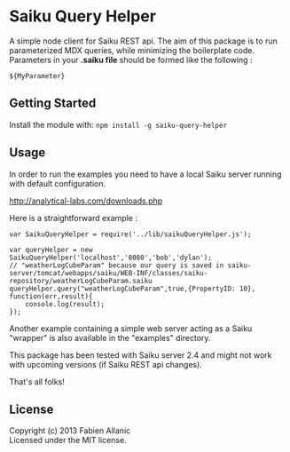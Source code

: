 Saiku Query Helper
==========

A simple node client for Saiku REST api. 
The aim of this package is to run parameterized MDX queries, while minimizing the boilerplate code.
Parameters in your **.saiku file** should be formed like the following :

    ${MyParameter}

## Getting Started
Install the module with: `npm install -g saiku-query-helper`

## Usage
In order to run the examples you need to have a local Saiku server running with default configuration.

http://analytical-labs.com/downloads.php

Here is a straightforward example :

    var SaikuQueryHelper = require('../lib/saikuQueryHelper.js');
    
    var queryHelper = new SaikuQueryHelper('localhost','8080','bob','dylan');
    // "weatherLogCubeParam" because our query is saved in saiku-server/tomcat/webapps/saiku/WEB-INF/classes/saiku-repository/weatherLogCubeParam.saiku
    queryHelper.query("weatherLogCubeParam",true,{PropertyID: 10}, function(err,result){
        console.log(result);
    });


Another example containing a simple web server acting as a Saiku "wrapper" is also available in the "examples" directory.

This package has been tested with Saiku server 2.4 and might not work with upcoming versions (if Saiku REST api changes).

That's all folks!

## License
Copyright (c) 2013 Fabien Allanic  
Licensed under the MIT license.
